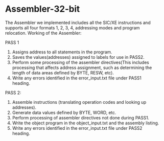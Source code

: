 # Assembler-32-bit
The Assembler we implemented includes all the SIC/XE instructions and supports all four formats 1, 2, 3, 4, addressing modes and program relocation.
Working of the Assembler:

PASS 1
1. Assigns address to all statements in the program.
2. Saves the values(addresses) assigned to labels for use in PASS2.
3. Perform some processing of the assembler directives(This includes
processing that affects address assignment, such as determining the
length of data areas defined by BYTE, RESW, etc).
4. Write any errors identified in the error_input.txt file under PASS1
heading.

PASS 2:
1. Assemble instructions (translating operation codes and looking up
addresses).
2. Generate data values defined by BYTE, WORD, etc.
3. Perform processing of assembler directives not done during PASS1.
4. Write the object program in the object_input.txt and the assembly
listing.
5. Write any errors identified in the error_input.txt file under PASS2
heading.
